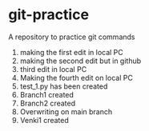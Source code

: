 # git-practice
A repository to practice git commands

1. making the first edit in local PC
2. making the second edit but in github
3. third edit in local PC
4. Making the fourth edit on local PC
5. test_1.py has been created
6. Branch1 created
7. Branch2 created
8. Overwriting on main branch
9. Venki1 created